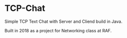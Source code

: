 # TCP-Chat
Simple TCP Text Chat with Server and Cliend build in Java.

Built in 2018 as a project for Networking class at RAF.
